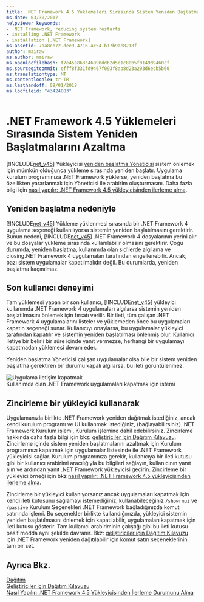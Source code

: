 ```yaml
---
title: .NET Framework 4.5 Yüklemeleri Sırasında Sistem Yeniden Başlatmalarını Azaltma
ms.date: 03/30/2017
helpviewer_keywords:
- .NET Framework, reducing system restarts
- installing .NET Framework
- installation [.NET Framework]
ms.assetid: 7aa8cb72-dee9-4716-ac54-b17b9ae8218f
author: mairaw
ms.author: mairaw
ms.openlocfilehash: f7e45a863c46090dd62d5e1c80b5f0149d9460cf
ms.sourcegitcommit: efff8f331fd9467f093f8ab8d23a203d6ecb5b60
ms.translationtype: MT
ms.contentlocale: tr-TR
ms.lasthandoff: 09/01/2018
ms.locfileid: "43424083"
---
```

# <a name="reducing-system-restarts-during-net-framework-45-installations"></a>.NET Framework 4.5 Yüklemeleri Sırasında Sistem Yeniden Başlatmalarını Azaltma
[!INCLUDE[net_v45](../../../includes/net-v45-md.md)] Yükleyicisi [yeniden başlatma Yöneticisi](https://go.microsoft.com/fwlink/?LinkId=231425) sistem önlemek için mümkün olduğunca yükleme sırasında yeniden başlatır. Uygulama kurulum programınıza .NET Framework yüklerse, yeniden başlatma bu özellikten yararlanmak için Yöneticisi ile arabirim oluşturmasını. Daha fazla bilgi için [nasıl yapılır: .NET Framework 4.5 yükleyicisinden ilerleme alma](../../../docs/framework/deployment/how-to-get-progress-from-the-dotnet-installer.md).  
  
## <a name="reasons-for-a-restart"></a>Yeniden başlatma nedeniyle  
 [!INCLUDE[net_v45](../../../includes/net-v45-md.md)] Yükleme yüklenmesi sırasında bir .NET Framework 4 uygulama seçeneği kullanılıyorsa sistemin yeniden başlatılmasını gerektirir. Bunun nedeni, [!INCLUDE[net_v45](../../../includes/net-v45-md.md)] .NET Framework 4 dosyalarının yerini alır ve bu dosyalar yükleme sırasında kullanılabilir olmasını gerektirir. Çoğu durumda, yeniden başlatma, kullanımda olan sıd'lerde algılama ve closing.NET Framework 4 uygulamaları tarafından engellenebilir. Ancak, bazı sistem uygulamalar kapatılmalıdır değil. Bu durumlarda, yeniden başlatma kaçınılmaz.  
  
## <a name="end-user-experience"></a>Son kullanıcı deneyimi  
 Tam yüklemesi yapan bir son kullanıcı, [!INCLUDE[net_v45](../../../includes/net-v45-md.md)] yükleyici kullanımda .NET Framework 4 uygulamaları algılarsa sistemin yeniden başlatılmasını önlemek için fırsatı verilir. Bir ileti, tüm çalışan .NET Framework 4 uygulamalarını listeler ve yüklemeden önce bu uygulamaları kapatın seçeneği sunar. Kullanıcıyı onaylarsa, bu uygulamalar yükleyici tarafından kapatılır ve sistemin yeniden başlatılması önlenmiş olur. Kullanıcı iletiye bir belirli bir süre içinde yanıt vermezse, herhangi bir uygulamayı kapatmadan yüklemesi devam eder.  
  
 Yeniden başlatma Yöneticisi çalışan uygulamalar olsa bile bir sistem yeniden başlatma gerektiren bir durumu kapalı algılarsa, bu ileti görüntülenmez.  
  
 ![Uygulama iletişim kapatmak](../../../docs/framework/deployment/media/closeapplicationdialog.png "CloseApplicationDialog")  
Kullanımda olan .NET Framework uygulamaları kapatmak için istemi  
  
## <a name="using-a-chained-installer"></a>Zincirleme bir yükleyici kullanarak  
 Uygulamanızla birlikte .NET Framework yeniden dağıtmak istediğiniz, ancak kendi kurulum programı ve UI kullanmak istediğiniz, (bağlayabilirsiniz) .NET Framework Kurulum işlemi, Kurulum işlemine dahil edebilirsiniz. Zincirleme hakkında daha fazla bilgi için bkz: [geliştiriciler için Dağıtım Kılavuzu](../../../docs/framework/deployment/deployment-guide-for-developers.md). Zincirleme içinde sistem yeniden başlatmalarını azaltmak için Kurulum programınızı kapatmak için uygulamalar listesinde ile .NET Framework yükleyicisi sağlar. Kurulum programınıza gerekir, kullanıcıya bir ileti kutusu gibi bir kullanıcı arabirimi aracılığıyla bu bilgileri sağlayın, kullanıcının yanıt alın ve ardından yanıt .NET Framework yükleyicisi geçirin. Zincirleme bir yükleyici örneği için bkz [nasıl yapılır: .NET Framework 4.5 yükleyicisinden ilerleme alma](../../../docs/framework/deployment/how-to-get-progress-from-the-dotnet-installer.md).  
  
 Zincirleme bir yükleyici kullanıyorsanız ancak uygulamaları kapatmak için kendi ileti kutusunu sağlamayı istemediğiniz, kullanabileceğiniz `/showrmui` ve `/passive` Kurulum Seçenekleri .NET Framework bağladığınızda komut satırında işlemi. Bu seçenekler birlikte kullandığınızda, yükleyici sistemin yeniden başlatılmasını önlemek için kapatılabilir, uygulamaları kapatmak için ileti kutusu gösterir. Tam kullanıcı arabiriminin çalıştığı gibi bu ileti kutusu pasif modda aynı şekilde davranır. Bkz: [geliştiriciler için Dağıtım Kılavuzu](../../../docs/framework/deployment/deployment-guide-for-developers.md) için .NET Framework yeniden dağıtılabilir için komut satırı seçeneklerinin tam bir set.  
  
## <a name="see-also"></a>Ayrıca Bkz.  
 [Dağıtım](../../../docs/framework/deployment/index.md)  
 [Geliştiriciler için Dağıtım Kılavuzu](../../../docs/framework/deployment/deployment-guide-for-developers.md)  
 [Nasıl Yapılır: .NET Framework 4.5 Yükleyicisinden İlerleme Durumunu Alma](../../../docs/framework/deployment/how-to-get-progress-from-the-dotnet-installer.md)
